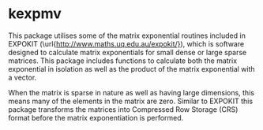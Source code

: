 # kexpmv

This package utilises some of the matrix exponential routines included in
EXPOKIT (\url{http://www.maths.uq.edu.au/expokit/}), which is software 
designed to calculate matrix exponentials for small dense or large sparse
matrices. This package includes functions to calculate both the matrix
exponential in isolation as well as the product of the matrix exponential
with a vector. 

When the matrix is sparse in nature as well as having large dimensions, this 
means many of the elements in the matrix are zero. Similar to EXPOKIT 
this package transforms the matrices into Compressed Row Storage (CRS) 
format before the matrix exponentiation is performed.




